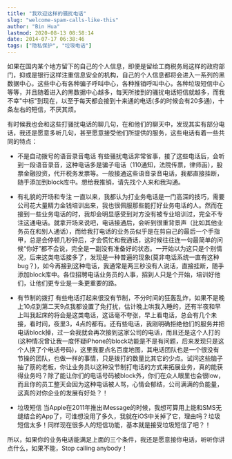 ```yaml
---
title: "我欢迎这样的骚扰电话"
slug: "welcome-spam-calls-like-this"
author: "Bin Hua"
lastmod: 2020-08-13 08:58:14
date: 2014-07-17 06:38:46
tags: ["隐私保护", "垃圾电话"]
---
```


如果在国内某个地方留下的自己的个人信息，即便是留给工商税务局这样的政府部门，抑或是银行这样注重信息安全的机构，自己的个人信息都将会进入一系列的黑数据中心，这些中心有各种骗子呼叫中心，各种推销呼叫中心，各种垃圾短信中心等等，并且随着进入的黑数据中心越多，每天所接到的骚扰电话短信就越多，而我不幸"中标"到现在，以至于每天都会接到十来通的电话(多的时候会有20多通)，十条左右的短信，不厌其烦。

有时候我也会和这些打骚扰电话的聊几句，在和他们的聊天中，发现其实有部分电话，我还是愿意多听几句，甚至愿意接受他们所提供的服务，这些电话有着一些共同的特点：

- 不是自动拨号的语音录音电话 有些骚扰电话非常省事，接了这些电话后，会听到一段语音录音，这种电话多是骗子电话（110通知，法院传票，律师函），股票金融投资，代开税务发票等。一般接通这些语音录音电话，我都直接挂断，随手添加到block库中。想给我推销，请先找个人来和我沟通。 

- 有礼貌的开场和专注 一直以来，我都认为打业务电话是一门高深的技巧，需要公司花大量精力金钱培训出来，我也很佩服那些能打好业务电话的人。然而在接到一些业务电话的时，我却会明显感受到对方没有被专业培训过，完全不专注这通电话。就拿开场来说吧，电话接通后，会听到很重背景声（比如其他业务员在和别人通话），而给我打电话的业务员似乎是在剪自己的最后一个手指甲，总是会停顿几秒钟后，才会慌忙和我通话，这时候往往连一句最简单的问候“你好”都不会说，完全是一副没有准备好的状态。一开始以为这只是个别情况，后来这类电话接多了，发现是一种普遍的现象(莫非电话系统一直有这种bug？)，如今再接到这种电话，我通常是两三秒没有人说话，直接挂断，随手添加block库中。各位招聘电话业务员的人事，招到人只是个开始，培训好他们，让他们更专业是一条更重要的路。 

- 有节制的拨打 有些电话打起来很没有节制，不分时间的狂轰乱炸，如果不是晚上10点到第二天9点我都设置了免打扰，估计晚上哄我入睡的，还有半夜和早上叫我起床的将会是这类电话，这话毫不夸张，早上看电话，总会有几个未接，看时间，夜里3，4点的都有。还有些电话，我刚明确拒绝他们的服务并把电话block掉，过一会我就会再次接到这家公司的电话，而且还是这个人打的(这种情况曾让我一度怀疑iPhone的block功能是不是有问题，后来发现只是这个人换了个电话号码)，这里我要点名百度地图，其电话团队也是一个很没有节操的团队，也做一样的事情，只是拨打的数量比其它的少点。试问这些脑子抽了筋的老板，你让业务员以这种没节制打电话的方式来拓展业务，真的能获得业务吗？除了能让你们的电话号码被block外，你们在众人眼里也会很low，而且你的员工整天会因为这种电话被人骂，心情会郁结，公司满满的负能量，这真的对你企业的发展有好处？！ 

- 垃圾短信 当Apple在2011年推出iMessage的时候，我想可算用上能和SMS无缝结合的App了，可谁想没用了多久，我就在iOS中关掉了它，理由吗？垃圾短信太多！同样现在很多人的短信功能，基本就是接受垃圾短信了吧？！ 

所以，如果你的业务电话能满足上面的三个条件，我还是愿意接你电话，听听你讲点什么，如果不能，Stop calling anybody！